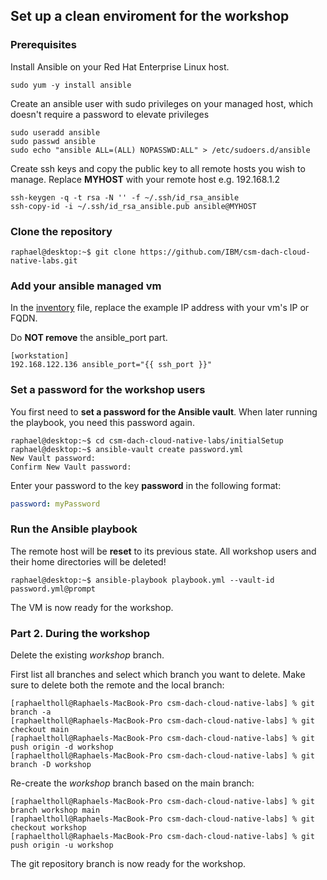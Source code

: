 ## Set up a clean enviroment for the workshop

### Prerequisites

Install Ansible on your Red Hat Enterprise Linux host.

```
sudo yum -y install ansible
```

Create an ansible user with sudo privileges on your managed host, which doesn't require a password to elevate privileges

```
sudo useradd ansible
sudo passwd ansible
sudo echo "ansible ALL=(ALL) NOPASSWD:ALL" > /etc/sudoers.d/ansible
```

Create ssh keys and copy the public key to all remote hosts you wish to manage. Replace **MYHOST** with your remote host e.g. 192.168.1.2

```
ssh-keygen -q -t rsa -N '' -f ~/.ssh/id_rsa_ansible
ssh-copy-id -i ~/.ssh/id_rsa_ansible.pub ansible@MYHOST
```

### Clone the repository

```
raphael@desktop:~$ git clone https://github.com/IBM/csm-dach-cloud-native-labs.git
```

### Add your ansible managed vm

In the [inventory](inventory) file, replace the example IP address with your vm's IP or FQDN.

Do **NOT remove** the ansible_port part.

```
[workstation]
192.168.122.136 ansible_port="{{ ssh_port }}"
```

### Set a password for the workshop users

You first need to **set a password for the Ansible vault**. When later running the playbook, you need this password again.

```
raphael@desktop:~$ cd csm-dach-cloud-native-labs/initialSetup
raphael@desktop:~$ ansible-vault create password.yml
New Vault password:
Confirm New Vault password:
```

Enter your password to the key **password** in the following format:

```yaml
password: myPassword
```

### Run the Ansible playbook

The remote host will be **reset** to its previous state. All workshop users and their home directories will be deleted!

```
raphael@desktop:~$ ansible-playbook playbook.yml --vault-id password.yml@prompt

```

The VM is now ready for the workshop.

### Part 2. During the workshop

Delete the existing _workshop_ branch.

First list all branches and select which branch you want to delete. Make sure to delete both the remote and the local branch:

```
[raphaeltholl@Raphaels-MacBook-Pro csm-dach-cloud-native-labs] % git branch -a
[raphaeltholl@Raphaels-MacBook-Pro csm-dach-cloud-native-labs] % git checkout main
[raphaeltholl@Raphaels-MacBook-Pro csm-dach-cloud-native-labs] % git push origin -d workshop
[raphaeltholl@Raphaels-MacBook-Pro csm-dach-cloud-native-labs] % git branch -D workshop
```

Re-create the _workshop_ branch based on the main branch:

```
[raphaeltholl@Raphaels-MacBook-Pro csm-dach-cloud-native-labs] % git branch workshop main
[raphaeltholl@Raphaels-MacBook-Pro csm-dach-cloud-native-labs] % git checkout workshop
[raphaeltholl@Raphaels-MacBook-Pro csm-dach-cloud-native-labs] % git push origin -u workshop
```

The git repository branch is now ready for the workshop.
